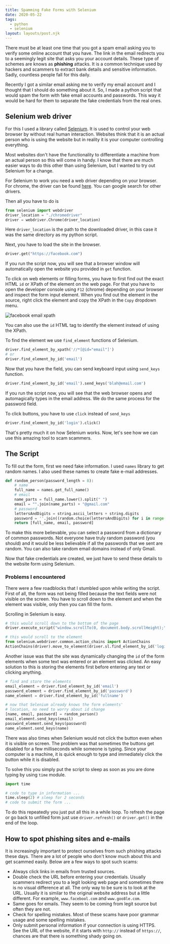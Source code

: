 ```yaml
---
title: Spamming Fake Forms with Selenium
date: 2020-05-22
tags:
  - python
  - selenium
layout: layouts/post.njk
---
```


There must be at least one time that you got a spam email asking you to verify some online account that you have. The link in the email redirects you to a seemingly legit site that asks you your account details. These type of schemes are knows as **phishing** attacks. It is a common technique used by hackers and scammers to extract bank details and sensitive information. Sadly, countless people fall for this daily.

Recently I got a similar email asking me to verify my email account and I thought that I should do something about it. So, I made a python script that would spam the form with fake email accounts and passwords. This way it would be hard for them to separate the fake credentials from the real ones.

## Selenium web driver

For this I used a library called [Selenium](https://www.selenium.dev/). It is used to control your web browser by without real human interaction. Websites think that it is an actual person who is using the website but in reality it is your computer controlling everything.

Most websites don't have the functionality to differentiate a machine from an actual person so this will come in handy. I know that there are much easier ways to do this other than using Selenium, but I wanted to try out Selenium for a change.

For Selenium to work you need a web driver depending on your browser. For chrome, the driver can be found [here](https://chromedriver.chromium.org/downloads). You can google search for other drivers.

Then all you have to do is

```python
from selenium import webdriver
driver_location = "./chromedriver"
driver = webdriver.Chrome(driver_location)
```

Here `driver_location` is the path to the downloaded driver, in this case it was the same directory as my python script.

Next, you have to load the site in the browser.

```python
driver.get("https://facebook.com")
```

If you run the script now, you will see that a browser window will automatically open the website you provided in `get` function.

To click on web elements or filling forms, you have to first find out the exact HTML `id` or XPath of the element on the web page. For that you have to open the developer console using `F12` (chrome) depending on your browser and inspect the form input element. When you find out the element in the source, right click the element and copy the XPath in the `Copy` dropdown menu.

![facebook email xpath](/img/xpath-facebook-email.png "facebook email xpath")

You can also use the `id` HTML tag to identify the element instead of using the XPath.

To find the element we use `find_element` functions of Selenium.

```python
driver.find_element_by_xpath('//*[@id="email"]')
# or
driver.find_element_by_id('email')
```

Now that you have the field, you can send keyboard input using `send_keys` function.

```python
driver.find_element_by_id('email').send_keys('blah@email.com')
```

If you run the script now, you will see that the web browser opens and automagically types in the email address. We do the same process for the password field.

To click buttons, you have to use `click` instead of `send_keys`

```python
driver.find_element_by_id('login').click()
```

That's pretty much it on how Selenium works. Now, let's see how we can use this amazing tool to scam scammers.

## The Script

To fill out the form, first we need fake information. I used `names` library to get random names. I also used these names to create fake e-mail addresses.

```python
def random_person(password_length = 8):
    # name
    full_name = names.get_full_name()
    # email
    name_parts = full_name.lower().split(" ")
    email = "".join(name_parts) + "@gmail.com"
    # password
    lettersAndDigits = string.ascii_letters + string.digits
    password = ''.join((random.choice(lettersAndDigits) for i in range(password_length)))
    return [full_name, email, password]
```

To make this more believable, you can select a password from a dictionary of common passwords. Not everyone have truly random password (you should) and it would be less believable if all the passwords that we sent are random. You can also take random email domains instead of only Gmail.

Now that fake credentials are created, we just have to send these details to the website form using Selenium.

### Problems I encountered

There were a few roadblocks that I stumbled upon while writing the script. First of all, the form was not being filled because the text fields were not visible on the screen. You have to scroll down to the element and when the element was visible, only then you can fill the form.

Scrolling in Selenium is easy.

```python
# this would scroll down to the bottom of the page
driver.execute_script("window.scrollTo(0, document.body.scrollHeight);")

# this would scroll to the element
from selenium.webdriver.common.action_chains import ActionChains
ActionChains(driver).move_to_element(driver.sl.find_element_by_id('login')).perform()
```

Another issue was that the site was dynamically changing the `id` of the form elements when some text was entered or an element was clicked. An easy solution to this is storing the elements first before entering any text or clicking anything.

```python
# find and store the elements
email_element = driver.find_element_by_id('email')
password_element = driver.find_element_by_id('password')
name_element = driver.find_element_by_id('fullname')

# now that Selenium already knows the form elements'
# location, no need to worry about id change
[name, email, password] = random_person()
email_element.send_keys(email)
password_element.send_keys(password)
name_element.send_keys(name)
```

There was also times when Selenium would not click the button even when it is visible on screen. The problem was that sometimes the buttons get disabled for a few milliseconds while someone is typing. Since your computer is a machine, it is quick enough to type and immediately click the button while it is disabled.

To solve this you simply put the script to sleep as soon as you are done typing by using `time` module.

```python
import time

# code to type in information ...
time.sleep(2) # sleep for 2 seconds
# code to submit the form ...
```

To do this repeatedly you just put all this in a while loop. To refresh the page or go back to unfilled form just use `driver.refresh()` or `driver.get()` in the end of the loop.

## How to spot phishing sites and e-mails

It is increasingly important to protect ourselves from such phishing attacks these days. There are a lot of people who don't know much about this and get scammed easily. Below are a few ways to spot such scams:

- Always click links in emails from trusted sources.
- Double check the URL before entering your credentials. Usually scammers redirect you to a legit looking web page and sometimes there is no visual difference at all. The only way to be sure is to look at the URL. Usually it is similar to the original website address but a little different. For example, `www.facebool.com` and `www.goo8le.com`.
- Same goes for emails. They seem to be coming from legit source but often they are not.
- Check for spelling mistakes. Most of these scams have poor grammar usage and some spelling mistakes.
- Only submit personal information if your connection is using HTTPS. See the URL of the website, if it starts with `http://` instead of `https://`, chances are that there is something shady going on.

